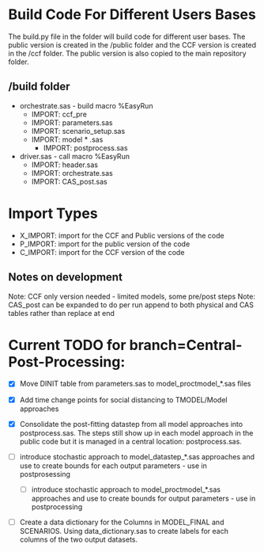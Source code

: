 # Build Code For Different Users Bases
The build.py file in the folder will build code for different user bases.  The public version is created in the /public folder and the CCF version is created in the /ccf folder.  The public version is also copied to the main repository folder.

## /build folder
- orchestrate.sas - build macro %EasyRun
    - IMPORT: ccf_pre
    - IMPORT: parameters.sas
    - IMPORT: scenario_setup.sas
    - IMPORT: model * .sas
        - IMPORT: postprocess.sas
- driver.sas - call macro %EasyRun
    - IMPORT: header.sas
    - IMPORT: orchestrate.sas
    - IMPORT: CAS_post.sas

# Import Types
- X_IMPORT: import for the CCF and Public versions of the code
- P_IMPORT: import for the public version of the code
- C_IMPORT: import for the CCF version of the code

## Notes on development
Note: CCF only version needed - limited models, some pre/post steps
Note: CAS_post can be expanded to do per run append to both physical and CAS tables rather than replace at end

# Current TODO for branch=Central-Post-Processing:
- [x] Move DINIT table from parameters.sas to model_proctmodel_*.sas files
- [x] Add time change points for social distancing to TMODEL/Model approaches
- [x] Consolidate the post-fitting datastep from all model approaches into postprocess.sas.  The steps still show up in each model approach in the public code but it is managed in a central location: postprocess.sas.
- [ ] introduce stochastic approach to model_datastep_*.sas approaches and use to create bounds for each output parameters - use in postprosessing
    - [ ] introduce stochastic approach to model_proctmodel_*.sas approaches and use to create bounds for output parameters - use in postprocessing
- [ ] Create a data dictionary for the Columns in MODEL_FINAL and SCENARIOS.  Using data_dictionary.sas to create labels for each columns of the two output datasets.


